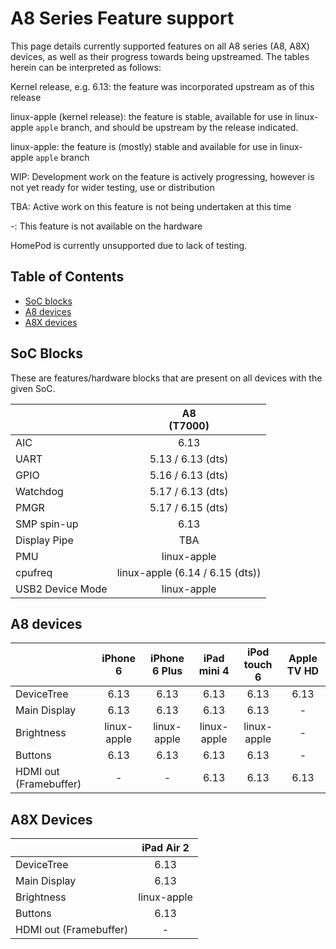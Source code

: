 # A8 Series Feature support

This page details currently supported features on all A8 series (A8, A8X) devices, as well as their progress towards being upstreamed.
The tables herein can be interpreted as follows:

Kernel release, e.g. 6.13: the feature was incorporated upstream as of this release

linux-apple (kernel release): the feature is stable, available for use in linux-apple `apple` branch, and should be upstream by the release indicated.

linux-apple: the feature is (mostly) stable and available for use in linux-apple `apple` branch

WIP: Development work on the feature is actively progressing, however is not yet ready for wider testing, use or distribution

TBA: Active work on this feature is not being undertaken at this time

-: This feature is not available on the hardware

HomePod is currently unsupported due to lack of testing.

## Table of Contents

- [SoC blocks](#soc-blocks)
- [A8 devices](#a8-devices)
- [A8X devices](#a8x-devices)


## SoC Blocks

These are features/hardware blocks that are present on all devices with the given SoC.

|                  | A8<br>(T7000)                   |
|------------------|:-------------------------------:|
| AIC              | 6.13                            |
| UART             | 5.13 / 6.13 (dts)               |
| GPIO             | 5.16 / 6.13 (dts)               |
| Watchdog         | 5.17 / 6.13 (dts)               |
| PMGR             | 5.17 / 6.15 (dts)               |
| SMP spin-up      | 6.13                            |
| Display Pipe     | TBA                             |
| PMU              | linux-apple                     |
| cpufreq          | linux-apple (6.14 / 6.15 (dts)) |
| USB2 Device Mode | linux-apple                     |

## A8 devices

|                        | iPhone 6    | iPhone 6 Plus | iPad mini 4  | iPod touch 6 | Apple TV HD |
|------------------------|:-----------:|:-------------:|:------------:|:------------:|:-----------:|
| DeviceTree             | 6.13        | 6.13          | 6.13         | 6.13         | 6.13        |
| Main Display           | 6.13        | 6.13          | 6.13         | 6.13         | -           |
| Brightness             | linux-apple | linux-apple   | linux-apple  | linux-apple  | -           |
| Buttons                | 6.13        | 6.13          | 6.13         | 6.13         | -           |
| HDMI out (Framebuffer) | -           | -             | 6.13         | 6.13         | 6.13        |


## A8X Devices

|                        | iPad Air 2  |
|------------------------|:-----------:|
| DeviceTree             | 6.13        |
| Main Display           | 6.13        |
| Brightness             | linux-apple |
| Buttons                | 6.13        |
| HDMI out (Framebuffer) | -           |
